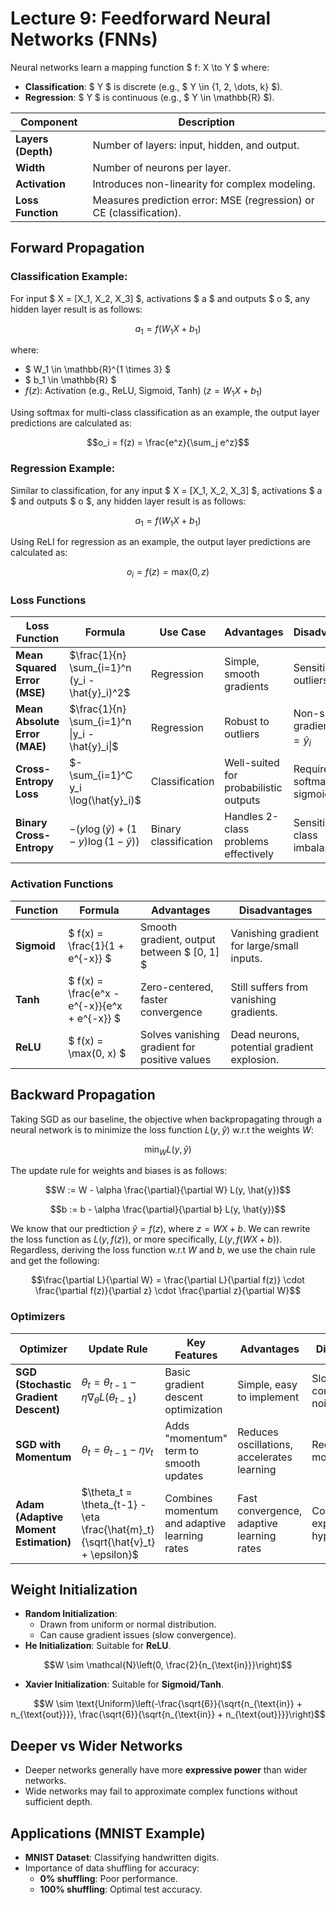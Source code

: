 # Lecture 9: Feedforward Neural Networks (FNNs)

Neural networks learn a mapping function $ f: X \to Y $ where:
- **Classification**: $ Y $ is discrete (e.g., $ Y \in \{1, 2, \dots, k\} $).
- **Regression**: $ Y $ is continuous (e.g., $ Y \in \mathbb{R} $).

| Component            | Description                                                                 |
|-----------------------|---------------------------------------------------------------------------|
| **Layers (Depth)**    | Number of layers: input, hidden, and output.                             |
| **Width**            | Number of neurons per layer.                                              |
| **Activation**       | Introduces non-linearity for complex modeling.                           |
| **Loss Function**     | Measures prediction error: MSE (regression) or CE (classification). |


## Forward Propagation

### Classification Example:
For input $ X = [X_1, X_2, X_3] $, activations $ a $ and outputs $ o $, any hidden layer result is as follows:

$$a_1 = f(W_1 X + b_1)$$

where:
- $ W_1 \in \mathbb{R}^{1 \times 3} $
- $ b_1 \in \mathbb{R} $
- $f(z)$: Activation (e.g., ReLU, Sigmoid, Tanh) ($z = W_1 X + b_1$)

Using softmax for multi-class classification as an example, the output layer predictions are calculated as:
   
$$o_i = f(z) = \frac{e^z}{\sum_j e^z}$$


### Regression Example:
Similar to classification, for any input $ X = [X_1, X_2, X_3] $, activations $ a $ and outputs $ o $, any hidden layer result is as follows:
   
$$a_1 = f(W_1 X + b_1)$$

Using ReLI for regression as an example, the output layer predictions are calculated as:

$$o_i = f(z) = \text{max}(0, z)$$

### Loss Functions

| **Loss Function**          | **Formula**                                                                 | **Use Case**                          | **Advantages**                           | **Disadvantages**                         |
|----------------------------|----------------------------------------------------------------------------|---------------------------------------|------------------------------------------|-------------------------------------------|
| **Mean Squared Error (MSE)** | $\frac{1}{n} \sum_{i=1}^n (y_i - \hat{y}_i)^2$                     | Regression                           | Simple, smooth gradients                 | Sensitive to outliers                     |
| **Mean Absolute Error (MAE)**| $\frac{1}{n} \sum_{i=1}^n \|y_i - \hat{y}_i\|$                       | Regression                           | Robust to outliers                       | Non-smooth gradient at $y_i = \hat{y}_i$ |
| **Cross-Entropy Loss**     | $- \sum_{i=1}^C y_i \log(\hat{y}_i)$                                | Classification                       | Well-suited for probabilistic outputs    | Requires softmax or sigmoid output       |
| **Binary Cross-Entropy**   | $- \left( y \log(\hat{y}) + (1 - y) \log(1 - \hat{y}) \right)$      | Binary classification               | Handles 2-class problems effectively     | Sensitive to class imbalance             |

### Activation Functions

| **Function**          | **Formula**                      | **Advantages**                                | **Disadvantages**                          |
|------------------------|----------------------------------|----------------------------------------------|--------------------------------------------|
| **Sigmoid**            | $ f(x) = \frac{1}{1 + e^{-x}} $ | Smooth gradient, output between $ [0, 1] $  | Vanishing gradient for large/small inputs. |
| **Tanh**               | $ f(x) = \frac{e^x - e^{-x}}{e^x + e^{-x}} $ | Zero-centered, faster convergence            | Still suffers from vanishing gradients.    |
| **ReLU**               | $ f(x) = \max(0, x) $         | Solves vanishing gradient for positive values| Dead neurons, potential gradient explosion.|

## Backward Propagation

Taking SGD as our baseline, the objective when backpropagating through a neural network is to minimize the loss function $L(y, \hat{y})$ w.r.t the weights $W$:

$$\min_W L(y, \hat{y})$$

The update rule for weights and biases is as follows:

$$W := W - \alpha \frac{\partial}{\partial W} L(y, \hat{y})$$

$$b := b - \alpha \frac{\partial}{\partial b} L(y, \hat{y})$$

We know that our predtiction $\hat{y} = f(z)$, where $z = WX + b$. We can rewrite the loss function as $L(y, f(z))$, or more specifically, $L(y, f(WX + b))$. Regardless, deriving the loss function w.r.t $W$ and $b$, we use the chain rule and get the following:

$$\frac{\partial L}{\partial W} = \frac{\partial L}{\partial f(z)} \cdot \frac{\partial f(z)}{\partial z} \cdot \frac{\partial z}{\partial W}$$

### Optimizers

| **Optimizer**          | **Update Rule**                                                                                     | **Key Features**                       | **Advantages**                              | **Disadvantages**                       |
|-------------------------|----------------------------------------------------------------------------------------------------|----------------------------------------|--------------------------------------------|-----------------------------------------|
| **SGD (Stochastic Gradient Descent)** | $\theta_t = \theta_{t-1} - \eta \nabla_\theta L(\theta_{t-1})$                       | Basic gradient descent optimization    | Simple, easy to implement                  | Slow convergence, noisy updates         |
| **SGD with Momentum**  | $\theta_t = \theta_{t-1} - \eta v_t$ | Adds "momentum" term to smooth updates | Reduces oscillations, accelerates learning | Requires tuning momentum $\beta$    |
| **Adam (Adaptive Moment Estimation)** | $\theta_t = \theta_{t-1} - \eta \frac{\hat{m}_t}{\sqrt{\hat{v}_t} + \epsilon}$ | Combines momentum and adaptive learning rates | Fast convergence, adaptive learning rates | Computationally expensive, more hyperparameters |


## Weight Initialization

- **Random Initialization**:
  - Drawn from uniform or normal distribution.
  - Can cause gradient issues (slow convergence).
- **He Initialization**: Suitable for **ReLU**.
    
$$W \sim \mathcal{N}\left(0, \frac{2}{n_{\text{in}}}\right)$$

- **Xavier Initialization**: Suitable for **Sigmoid/Tanh**.

$$W \sim \text{Uniform}\left(-\frac{\sqrt{6}}{\sqrt{n_{\text{in}} + n_{\text{out}}}}, \frac{\sqrt{6}}{\sqrt{n_{\text{in}} + n_{\text{out}}}}\right)$$


## Deeper vs Wider Networks
- Deeper networks generally have more **expressive power** than wider networks.
- Wide networks may fail to approximate complex functions without sufficient depth.

## Applications (MNIST Example)
- **MNIST Dataset**: Classifying handwritten digits.
- Importance of data shuffling for accuracy:
  - **0% shuffling**: Poor performance.
  - **100% shuffling**: Optimal test accuracy.


